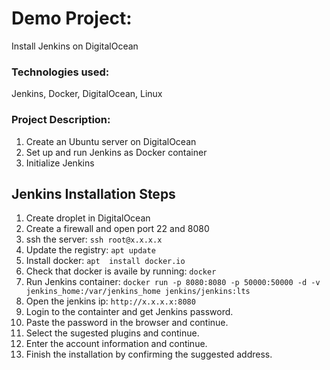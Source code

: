 # Demo Project:
Install Jenkins on DigitalOcean

### Technologies used:
Jenkins, Docker, DigitalOcean, Linux


### Project Description:
1. Create an Ubuntu server on DigitalOcean
2. Set up and run Jenkins as Docker container
3. Initialize Jenkins


## Jenkins Installation Steps
1. Create droplet in DigitalOcean
2. Create a firewall and open port 22 and 8080
3. ssh the server: `ssh root@x.x.x.x`
4. Update the registry: `apt update`
5. Install docker: `apt  install docker.io`
6. Check that docker is availe by running: `docker`
7. Run Jenkins container: `docker run -p 8080:8080 -p 50000:50000 -d -v jenkins_home:/var/jenkins_home jenkins/jenkins:lts`
8. Open the jenkins ip: `http://x.x.x.x:8080`
9. Login to the containter and get Jenkins password.
10. Paste the password in the browser and continue.
11. Select the sugested plugins and continue.
12. Enter the account information and continue.
13. Finish the installation by confirming the suggested address.